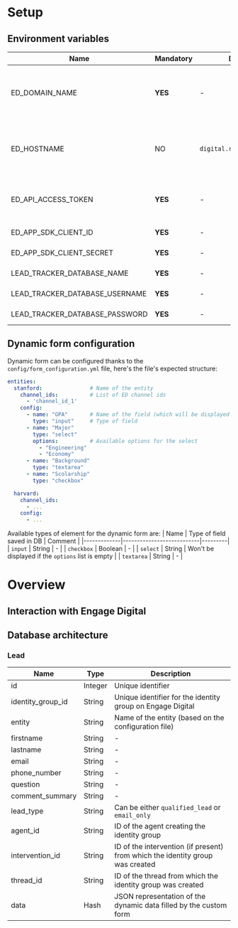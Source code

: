 # Setup

## Environment variables



| Name                            | Mandatory | Default                   | Description                                                                                                                                                         |
|---------------------------------|-----------|---------------------------|---------------------------------------------------------------------------------------------------------------------------------------------------------------------|
| ED_DOMAIN_NAME                  | **YES**   | -                         | Name of your Engage Digital domain (e.g. if your URL is **domain-test**.digital.ringcentral.com, then your domain name is **domain-test**)                  |
| ED_HOSTNAME                     | NO        | `digital.ringcentral.com` | Hostname of your Engage Digital domain (e.g. if your URL is domain-test.**digital.ringcentral.com**, then your domain name is **digital.ringcentral.com**)  |
| ED_API_ACCESS_TOKEN             | **YES**   | -                         | Engage Digital API access token (:warning: **must** have the `Read identities` or the `Update identities` permission)                                               |
| ED_APP_SDK_CLIENT_ID            | **YES**   | -                         | ID of the application installed on Engage Digital                                                                                                                   |
| ED_APP_SDK_CLIENT_SECRET        | **YES**   | -                         | Secret of the application installed on Engage Digital                                                                                                               |
| LEAD_TRACKER_DATABASE_NAME      | **YES**   | -                         | Name of the postgresql database                                                                                                                                     |
| LEAD_TRACKER_DATABASE_USERNAME  | **YES**   | -                         | Username to connect to the postgresql database                                                                                                                      |
| LEAD_TRACKER_DATABASE_PASSWORD  | **YES**   | -                         | Password to connect to the postgresql database                                                                                                                      |


## Dynamic form configuration

Dynamic form can be configured thanks to the `config/form_configuration.yml` file, here's the file's expected structure:

```yaml
entities:
  stanford:               # Name of the entity
    channel_ids:          # List of ED channel ids
      - 'channel_id_1'
    config:
      - name: "GPA"       # Name of the field (which will be displayed as a label in the form)
        type: "input"     # Type of field
      - name: "Major"
        type: "select"
        options:          # Available options for the select
          - "Engineering"
          - "Economy"
      - name: "Background"
        type: "textarea"
      - name: "Scolarship"
        type: "checkbox"

  harvard:
    channel_ids:
      - ...
    config:
      - ...
```

Available types of element for the dynamic form are:
| Name        | Type of field saved in DB | Comment |
|-------------|---------------------------|---------|
| `input`     | String                    | - |
| `checkbox`  | Boolean                   | - |
| `select`    | String                    | Won't be displayed if the `options` list is empty |
| `textarea`  | String                    | - |

# Overview

## Interaction with Engage Digital



## Database architecture

### Lead

| Name               | Type     | Description  |
|--------------------|----------|--------------|
| id                 | Integer  | Unique identifier |
| identity_group_id  | String   | Unique identifier for the identity group on Engage Digital  |
| entity             | String   | Name of the entity (based on the configuration file)  |
| firstname          | String   | -  |
| lastname           | String   | -  |
| email              | String   | -  |
| phone_number       | String   | -  |
| question           | String   | -  |
| comment_summary    | String   | -  |
| lead_type          | String   | Can be either `qualified_lead` or `email_only`  |
| agent_id           | String   | ID of the agent creating the identity group  |
| intervention_id    | String   | ID of the intervention (if present) from which the identity group was created |
| thread_id          | String   | ID of the thread from which the identity group was created  |
| data               | Hash     | JSON representation of the dynamic data filled by the custom form  |
